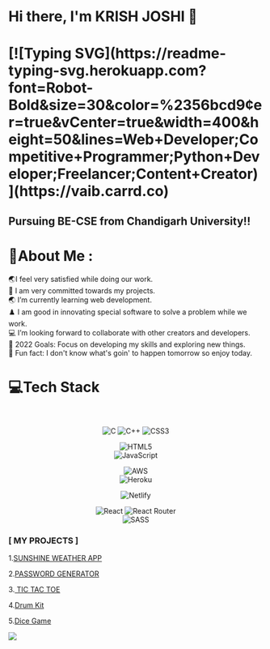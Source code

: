 <h1>Hi there, I'm KRISH JOSHI 👋 <h1> 
[![Typing SVG](https://readme-typing-svg.herokuapp.com?font=Robot-Bold&size=30&color=%2356bcd9&center=true&vCenter=true&width=400&height=50&lines=Web+Developer;Competitive+Programmer;Python+Developer;Freelancer;Content+Creator)](https://vaib.carrd.co)

## Pursuing BE-CSE from Chandigarh University!!

# 💫About Me :
🌏I feel very satisfied while doing our work. <br>
🔭 I am very committed towards my projects.<br>
🌏 I’m currently learning web development.<br>
♟️ I am good in innovating special software to solve a problem while we work.<br>
💻 I’m looking forward to collaborate with other creators and developers.<br>
🥅 2022 Goals: Focus on developing my skills and exploring new things.<br>
🍔 Fun fact: I don't know what's goin' to happen tomorrow so enjoy today.


# 💻Tech Stack
<div align="center"> <br>
  
![C](https://img.shields.io/badge/c-%2300599C.svg?style=for-the-badge&logo=c&logoColor=white) ![C++](https://img.shields.io/badge/c++-%2300599C.svg?style=for-the-badge&logo=c%2B%2B&logoColor=white) ![CSS3](https://img.shields.io/badge/css3-%231572B6.svg?style=for-the-badge&logo=css3&logoColor=white) 

![HTML5](https://img.shields.io/badge/html5-%23E34F26.svg?style=for-the-badge&logo=html5&logoColor=white) <br>![JavaScript](https://img.shields.io/badge/javascript-%23323330.svg?style=for-the-badge&logo=javascript&logoColor=%23F7DF1E) 


![AWS](https://img.shields.io/badge/AWS-%23FF9900.svg?style=for-the-badge&logo=amazon-aws&logoColor=white) <br> ![Heroku](https://img.shields.io/badge/heroku-%23430098.svg?style=for-the-badge&logo=heroku&logoColor=white) 

![Netlify](https://img.shields.io/badge/netlify-%23000000.svg?style=for-the-badge&logo=netlify&logoColor=#00C7B7) <br>

![React](https://img.shields.io/badge/react-%2320232a.svg?style=for-the-badge&logo=react&logoColor=%2361DAFB) ![React Router](https://img.shields.io/badge/React_Router-CA4245?style=for-the-badge&logo=react-router&logoColor=white) <br> ![SASS](https://img.shields.io/badge/SASS-hotpink.svg?style=for-the-badge&logo=SASS&logoColor=white) 


</div>

### [ MY PROJECTS ]

1.[SUNSHINE WEATHER APP](https://krishweather.000webhostapp.com/ )

2.[PASSWORD GENERATOR](https://krish18joshi.github.io/Password-Generator/)

3.[ TIC TAC TOE  ](https://krish18joshi.github.io/Tic-Tac-Toe/)

4.[Drum Kit ](https://krish18joshi.github.io/Drumkit-krish/)

5.[Dice Game](https://krish18joshi.github.io/dicegame/)



![](https://quotes-github-readme.vercel.app/api?type=vetical&theme=tokyonight)


